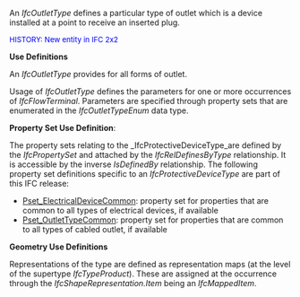 An _IfcOutletType_ defines a particular type of outlet which is a device installed at a point to receive an inserted plug.

> <font color="#0000ff" size="-1">
HISTORY: New entity in IFC 2x2 </font>
> 


****Use Definitions****

An _IfcOutletType_ provides for all forms of outlet.

Usage of _IfcOutletType_ defines the parameters for one or more occurrences of _IfcFlowTerminal_. Parameters are specified through property sets that are enumerated in the _IfcOutletTypeEnum_ data type.

****Property Set Use Definition****:

The property sets relating to the _IfcProtectiveDeviceType_are defined by the _IfcPropertySet_ and attached by the _IfcRelDefinesByType_ relationship. It is accessible by the inverse _IsDefinedBy_ relationship. The following property set definitions specific to an _IfcProtectiveDeviceType_ are part of this IFC release:

* [Pset_ElectricalDeviceCommon](../../psd/IfcElectricalDomain/Pset_ElectricalDeviceCommon.xml): property set for properties that are common to all types of electrical devices, if available 
* [Pset_OutletTypeCommon](../../psd/IfcElectricalDomain/Pset_OutletTypeCommon.xml): property set for properties that are common to all types of cabled outlet, if available 

****Geometry Use Definitions****

Representations of the type are defined as representation maps (at the level of the supertype _IfcTypeProduct_). These are assigned at the occurrence through the _IfcShapeRepresentation.Item_ being an _IfcMappedItem_.